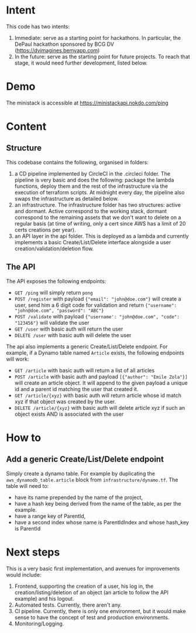 # Intent
This code has two intents:
1. Immediate: serve as a starting point for hackathons. In particular, the DePaul hackathon sponsored by BCG DV (https://dvimagines.bemyapp.com)
2. In the future: serve as the starting point for future projects. To reach that stage, it would need further development, listed below.

# Demo
The ministack is accessible at https://ministackapi.nokdo.com/ping

# Content
## Structure
This codebase contains the following, organised in folders:
1. a CD pipeline implemented by CircleCI in the .circleci folder. The pipeline is very basic and does the following: package the lambda functions, deploy them and the rest of the infrastructure via the execution of terraform scripts. At midnight every day, the pipeline also swaps the infrastructure as detailed below.
2. an infrastructure. The infrastructure folder has two structures: active and dormant. Active correspond to the working stack, dormant correspond to the remaining assets that we don't want to delete on a regular basis (at time of writing, only a cert since AWS has a limit of 20 certs creations per year).
3. an API layer in the api folder. This is deployed as a lambda and currently implements a basic Create/List/Delete interface alongside a user creation/validation/deletion flow.

## The API
The API exposes the following endpoints:
- `GET /ping` will simply return `pong`
- `POST /register` with payload `{"email": "john@doe.com"}` will create a user, send him a 6 digit code for validation and return `{"username": "john@doe.com", "password": "ABC"}`
- `POST /validate` with payload `{"username': "john@doe.com", "code": "123456"}` will validate the user
- `GET /user` with basic auth will return the user
- `DELETE /user` with basic auth will delete the user

The api also implements a generic Create/List/Delete endpoint. For example, if a Dynamo table named `Article` exists, the following endpoints will work:
- `GET /article` with basic auth will return a list of all articles
- `POST /article` with  basic auth and payload `[{"author": "Emile Zola"}]` will create an article object. It will append to the given payload a unique id and a parent id matching the user that created it.
- `GET /article/{xyz}` with basic auth will return article whose id match xyz if that object was created by the user.
- `DELETE /article/{xyz}` with basic auth will delete article xyz if such an object exists AND is associated with the user

# How to
## Add a generic Create/List/Delete endpoint
Simply create a dynamo table. For example by duplicating the `aws_dynamodb_table.article` block from `infrastructure/dynamo.tf`. The table will need to:
- have its name prepended by the name of the project,
- have a hash key being derived from the name of the table, as per the example.
- have a range key of ParentId,
- have a second index whose name is ParentIdIndex and whose hash_key is ParentId

# Next steps
This is a very basic first implementation, and avenues for improvements would include:
1. Frontend, supporting the creation of a user, his log in, the creation/listing/deletion of an object (an article to follow the API example) and his logout.
2. Automated tests. Currently, there aren't any.
3. CI pipeline. Currently, there is only one environment, but it would make sense to have the concept of test and production environments.
4. Monitoring/Logging.
